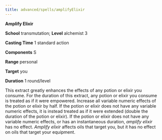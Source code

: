 ```yaml
---
title: advanced/spells/amplifyElixir
---
```

 **Amplify Elixir**

**School** transmutation; **Level** alchemist 3

**Casting Time** 1 standard action

**Components** S

**Range** personal

**Target** you

**Duration** 1 round/level

This extract greatly enhances the effects of any potion or elixir you consume. For the duration of this extract, any potion or elixir you consume is treated as if it were empowered. Increase all variable numeric effects of the potion or elixir by half. If the potion or elixir does not have any variable numeric effects, it is instead treated as if it were extended (double the duration of the potion or elixir). If the potion or elixir does not have any variable numeric effects, or has an instantaneous duration, _amplify elixir_ has no effect. _Amplify elixir_ affects oils that target you, but it has no effect on oils that target your equipment.

